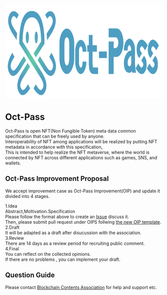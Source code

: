 <div align="center">
  <img height="300" src="assets/oct-pass.png">
</div>

# Oct-Pass
Oct-Pass  is open NFT(Non Fungible Token)  meta data common specification that can be freely used by anyone.				
Interoperability of NFT among applications will be realized by putting NFT metadata in accordance with this specification, 				
This is intended to help realize the NFT metaverse, where the world is connected by NFT across different applications such as games, SNS, and wallets.				
				
## Oct-Pass Improvement Proposal			
We accept improvement case as Oct-Pass Improvement(OIP) and update it divided into 4 stages.				
				
1.Idea				
Abstract,Moltivation.Specification				
Please follow the format above to create an [Issue](https://github.com/oct-pass/octpass-improvement-proposals/issues) discuss it.				
Then, please submit pull request under OIPS follwing [the new OIP template](https://github.com/oct-pass/octpass-improvement-proposals/blob/main/oip-template.md).				
2.Draft				
It will be adapted as a draft after disucussion with the association.				
3.Review				
There are 14 days as a review period for recruiting public comment.				
4.Final				
You can reflect on the collected opinions.				
If there are no problems , you can  implement your draft.				
				
## Question Guide
Please contact [Blockchain Contents Association](https://www.blockchaincontents.org/contact) for help and support etc. 				
